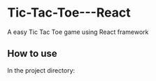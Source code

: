 # Tic-Tac-Toe---React
A easy Tic Tac Toe game using React framework

## How to use
In the project directory:


